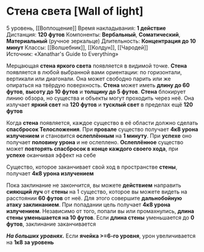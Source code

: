 # Стена света [Wall of light]
5 уровень, [[Воплощение]]
Время накладывания: **1 действие**
Дистанция: **120 футов**
Компоненты: **Вербальный**, **Соматический**, **Материальный** (ручное зеркальце)
Длительность: **Концентрация до 10 минут**
Классы: [[Волшебник]], [[Колдун]], [[Чародей]]
Источник: «Xanathar's Guide to Everything»

Мерцающая **стена яркого света** появляется в видимой точке. **Стена** появляется в любой выбранной вами ориентации: по горизонтали, вертикали или диагонали. Она может свободно парить или же опираться на твёрдую поверхность. **Стена** может иметь **длину до 60 футов**, **высоту до 10 футов** и **толщину до 5 футов**. **Стена** блокирует линию обзора, но существа и объекты могут проходить через неё. Она излучает **яркий свет** на **120 футов** и **тусклый свет** в пределах ещё **120 футов**

Когда **стена** появляется, каждое существо в её области должно сделать **спасбросок Телосложения**. При **провале** существо получает **4к8 урона излучением** и становится **ослеплённым** на **1 минуту**. При **успехе** оно получает **половину урона** и не ослеплено. **Ослеплённое** существо может **повторять спасбросок в конце каждого своего хода**, при **успехе** оканчивая эффект на себе

Существо, которое заканчивает свой ход в пространстве **стены**, получает **4к8 урона излучением**

Пока заклинание не закончится, вы можете **действием** направить **сияющий луч** от **стены** на 1 существо, которое вы можете видеть на расстоянии **60 футов** от неё. Для этого совершите **дальнобойную атаку заклинанием**. При попадании цель получает **4к8 урона излучением**. Независимо от того, попали вы или промахнулись, **длина стены уменьшается на 10 футов**. Если **длина стены** уменьшается до **0 футов**, заклинание заканчивается

**_На больших уровнях._** Если **ячейка >=6-го уровня**, урон увеличивается на **1к8 за уровень**